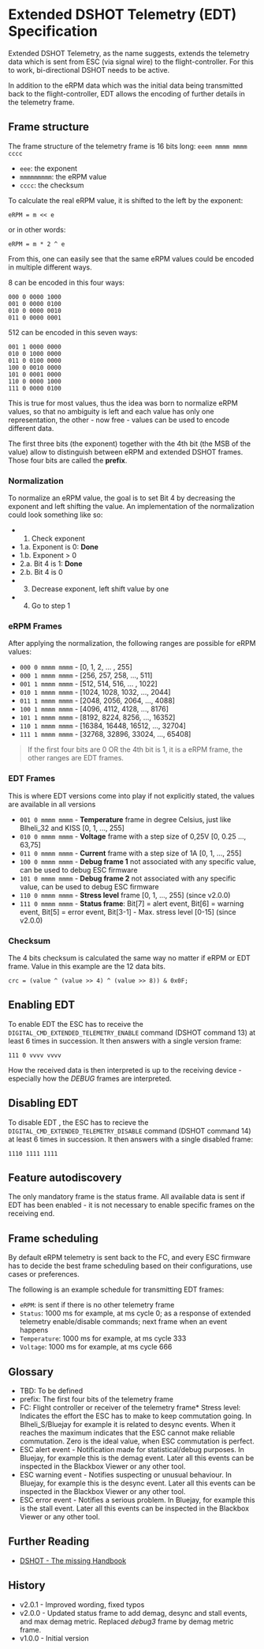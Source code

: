 # Extended DSHOT Telemetry (EDT) Specification

Extended DSHOT Telemetry, as the name suggests, extends the telemetry data which is sent from ESC (via signal wire) to the flight-controller. For this to work, bi-directional DSHOT needs to be active.

In addition to the eRPM data which was the initial data being transmitted back to the flight-controller, EDT allows the encoding of further details in the telemetry frame.

## Frame structure
The frame structure of the telemetry frame is 16 bits long: `eeem mmmm mmmm cccc`

* `eee`: the exponent
* `mmmmmmmmm`: the eRPM value
* `cccc`: the checksum

To calculate the real eRPM value, it is shifted to the left by the exponent:

```
eRPM = m << e
```

or in other words:

```
eRPM = m * 2 ^ e
```

From this, one can easily see that the same eRPM values could be encoded in multiple different ways.

8 can be encoded in this four ways:
```
000 0 0000 1000
001 0 0000 0100
010 0 0000 0010
011 0 0000 0001
```

512 can be encoded in this seven ways:

```
001 1 0000 0000
010 0 1000 0000
011 0 0100 0000
100 0 0010 0000
101 0 0001 0000
110 0 0000 1000
111 0 0000 0100
```

This is true for most values, thus the idea was born to normalize eRPM values, so that no ambiguity is left and each value has only one representation, the other - now free - values can be used to encode different data.

The first three bits (the exponent) together with the 4th bit (the MSB of the value) allow to distinguish between eRPM and extended DSHOT frames. Those four bits are called the **prefix**.

### Normalization
To normalize an eRPM value, the goal is to set Bit 4 by decreasing the exponent and left shifting the value. An implementation of the normalization could look something like so:

- 1. Check exponent
- 1.a. Exponent is 0: **Done**
- 1.b. Exponent > 0
- 2.a. Bit 4 is 1: **Done**
- 2.b. Bit 4 is 0
- 3. Decrease exponent, left shift value by one
- 4. Go to step 1

### eRPM Frames
After applying the normalization, the following ranges are possible for eRPM values:

- `000 0 mmmm mmmm` - [0, 1, 2, ... , 255]
- `000 1 mmmm mmmm` - [256, 257, 258, ..., 511]
- `001 1 mmmm mmmm` - [512, 514, 516, ... , 1022]
- `010 1 mmmm mmmm` - [1024, 1028, 1032, ..., 2044]
- `011 1 mmmm mmmm` - [2048, 2056, 2064, ..., 4088]
- `100 1 mmmm mmmm` - [4096, 4112, 4128, ..., 8176]
- `101 1 mmmm mmmm` - [8192, 8224, 8256, ..., 16352]
- `110 1 mmmm mmmm` - [16384, 16448, 16512, ..., 32704]
- `111 1 mmmm mmmm` - [32768, 32896, 33024, ..., 65408]

> If the first four bits are 0 OR the 4th bit is 1, it is a eRPM frame, the other ranges are EDT frames.

### EDT Frames
This is where EDT versions come into play if not explicitly stated, the values are available in all versions

- `001 0 mmmm mmmm` - **Temperature** frame in degree Celsius, just like Blheli_32 and KISS [0, 1, ..., 255]
- `010 0 mmmm mmmm` - **Voltage** frame with a step size of 0,25V [0, 0.25 ..., 63,75]
- `011 0 mmmm mmmm` - **Current** frame with a step size of 1A [0, 1, ..., 255]
- `100 0 mmmm mmmm` - **Debug frame 1** not associated with any specific value, can be used to debug ESC firmware
- `101 0 mmmm mmmm` - **Debug frame 2** not associated with any specific value, can be used to debug ESC firmware
- `110 0 mmmm mmmm` - **Stress level** frame [0, 1, ..., 255] (since v2.0.0)
- `111 0 mmmm mmmm` - **Status frame**: Bit[7] = alert event, Bit[6] = warning event, Bit[5] = error event, Bit[3-1] - Max. stress level [0-15] (since v2.0.0)

### Checksum
The 4 bits checksum is calculated the same way no matter if eRPM or EDT frame. Value in this example are the 12 data bits.

```
crc = (value ^ (value >> 4) ^ (value >> 8)) & 0x0F;
```

## Enabling EDT
To enable EDT the ESC has to receive the `DIGITAL_CMD_EXTENDED_TELEMETRY_ENABLE` command (DSHOT command 13) at least 6 times in succession. It then answers with a single version frame:

```
111 0 vvvv vvvv
```

How the received data is then interpreted is up to the receiving device - especially how the _DEBUG_ frames are interpreted.

## Disabling EDT
To disable EDT , the ESC has to recieve the `DIGITAL_CMD_EXTENDED_TELEMETRY_DISABLE` command (DSHOT command 14) at least 6 times in succession. It then answers with a single disabled frame:

```
1110 1111 1111
```

## Feature autodiscovery
The only mandatory frame is the status frame.
All available data is sent if EDT has been enabled - it is not necessary to enable specific frames on the receiving end.

## Frame scheduling
By default eRPM telemetry is sent back to the FC, and every ESC firmware has to decide the best frame scheduling based on their configurations, use cases or preferences.

The following is an example schedule for transmitting EDT frames:
- `eRPM`: is sent if there is no other telemetry frame
- `Status`: 1000 ms for example, at ms cycle 0; as a response of extended telemetry enable/disable commands; next frame when an event happens
- `Temperature`: 1000 ms for example, at ms cycle 333
- `Voltage`: 1000 ms for example, at ms cycle 666

## Glossary
* TBD: To be defined
* prefix: The first four bits of the telemetry frame
* FC: Flight controller or receiver of the telemetry frame* Stress level: Indicates the effort the ESC has to make to keep commutation going. In Blheli_S/Bluejay for example it is related to desync events. When it reaches the maximum indicates that the ESC cannot make reliable commutation. Zero is the ideal value, when ESC commutation is perfect.
* ESC alert event - Notification made for statistical/debug purposes. In Bluejay, for example this is the demag event. Later all this events can be inspected in the Blackbox Viewer or any other tool.
* ESC warning event - Notifies suspecting or unusual behaviour. In Bluejay, for example this is the desync event. Later all this events can be inspected in the Blackbox Viewer or any other tool.
* ESC error event - Notifies a serious problem. In Bluejay, for example this is the stall event. Later all this events can be inspected in the Blackbox Viewer or any other tool.

## Further Reading
* [DSHOT - The missing Handbook](https://brushlesswhoop.com/dshot-and-bidirectional-dshot/)

## History
* v2.0.1 - Improved wording, fixed typos
* v2.0.0 - Updated status frame to add demag, desync and stall events, and max demag metric. Replaced _debug3_ frame by demag metric frame.
* v1.0.0 - Initial version
